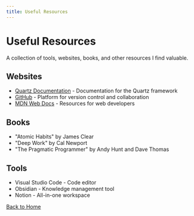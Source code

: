 ```yaml
---
title: Useful Resources
---
```


# Useful Resources

A collection of tools, websites, books, and other resources I find valuable.

## Websites
- [Quartz Documentation](https://quartz.jzhao.xyz/) - Documentation for the Quartz framework
- [GitHub](https://github.com/) - Platform for version control and collaboration
- [MDN Web Docs](https://developer.mozilla.org/) - Resources for web developers

## Books
- "Atomic Habits" by James Clear
- "Deep Work" by Cal Newport
- "The Pragmatic Programmer" by Andy Hunt and Dave Thomas

## Tools
- Visual Studio Code - Code editor
- Obsidian - Knowledge management tool
- Notion - All-in-one workspace

[Back to Home](../index.md) 